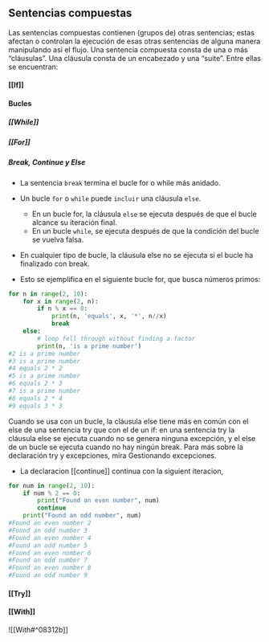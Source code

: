 ## Sentencias compuestas
Las sentencias compuestas contienen (grupos de) otras sentencias; estas afectan o controlan la ejecución de esas otras sentencias de alguna manera manipulando asi el flujo. Una sentencia compuesta consta de una o más “cláusulas”. Una cláusula consta de un encabezado y una “suite”. Entre ellas se encuentran:

#### [[If]]

#### Bucles

##### [[While]]
##### [[For]]

##### Break, Continue y Else

- La sentencia ``break`` termina el bucle for o while más anidado.

- Un bucle ``for`` o ``while`` puede ``incluir`` una cláusula ``else``.
	- En un bucle for, la cláusula ``else`` se ejecuta después de que el bucle alcance su iteración final.
	- En un bucle ``while``, se ejecuta después de que la condición del bucle se vuelva falsa.
- En cualquier tipo de bucle, la cláusula else no se ejecuta si el bucle ha finalizado con break.
- Esto se ejemplifica en el siguiente bucle for, que busca números primos:

```python
for n in range(2, 10):
    for x in range(2, n):
        if n % x == 0:
            print(n, 'equals', x, '*', n//x)
            break
    else:
        # loop fell through without finding a factor
        print(n, 'is a prime number')
#2 is a prime number
#3 is a prime number
#4 equals 2 * 2
#5 is a prime number
#6 equals 2 * 3
#7 is a prime number
#8 equals 2 * 4
#9 equals 3 * 3
```
Cuando se usa con un bucle, la cláusula else tiene más en común con el else de una sentencia try que con el de un if: en una sentencia try la cláusula else se ejecuta cuando no se genera ninguna excepción, y el else de un bucle se ejecuta cuando no hay ningún break. Para más sobre la declaración try y excepciones, mira Gestionando excepciones.

- La declaracion [[continue]] continua con la siguient iteracion,
```python
for num in range(2, 10):
    if num % 2 == 0:
        print("Found an even number", num)
        continue
    print("Found an odd number", num)
#Found an even number 2
#Found an odd number 3
#Found an even number 4
#Found an odd number 5
#Found an even number 6
#Found an odd number 7
#Found an even number 8
#Found an odd number 9
```

#### [[Try]]

#### [[With]]
![[With#^08312b]]





